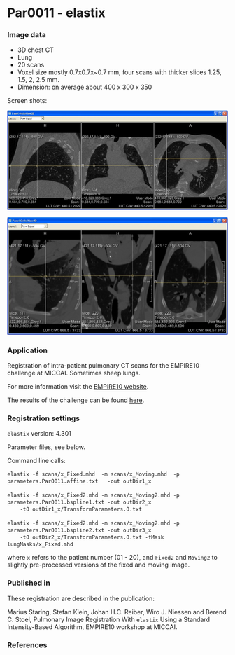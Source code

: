 # Par0011 - elastix

###  Image data

* 3D chest CT
* Lung
* 20 scans
* Voxel size mostly 0.7x0.7x~0.7 mm, four scans with thicker slices 1.25, 1.5, 2, 2.5 mm.
* Dimension: on average about 400 x 300 x 350


Screen shots:

![alt-text](Par0011screenshot1.jpg)

![alt-text](Par0011screenshot2.jpg)

###  Application

Registration of intra-patient pulmonary CT scans for the EMPIRE10 challenge at MICCAI. Sometimes sheep lungs.

For more information visit the [EMPIRE10 website][1].

The results of the challenge can be found [here][2].

###  Registration settings

`elastix` version: 4.301

Parameter files, see below.

Command line calls:


    elastix -f scans/x_Fixed.mhd  -m scans/x_Moving.mhd  -p parameters.Par0011.affine.txt   -out outDir1_x

    elastix -f scans/x_Fixed2.mhd -m scans/x_Moving2.mhd -p parameters.Par0011.bspline1.txt -out outDir2_x
        -t0 outDir1_x/TransformParameters.0.txt

    elastix -f scans/x_Fixed2.mhd -m scans/x_Moving2.mhd -p parameters.Par0011.bspline2.txt -out outDir3_x
        -t0 outDir2_x/TransformParameters.0.txt -fMask lungMasks/x_Fixed.mhd


where `x` refers to the patient number (01 - 20), and `Fixed2` and `Moving2` to slightly pre-processed versions of the fixed and moving image.

###  Published in

These registration are described in the publication:

Marius Staring, Stefan Klein, Johan H.C. Reiber, Wiro J. Niessen and Berend C. Stoel, Pulmonary Image Registration With `elastix` Using a Standard Intensity-Based Algorithm, EMPIRE10 workshop at MICCAI.

###  References

[1]: http://empire10.isi.uu.nl/index.php
[2]: http://empire10.isi.uu.nl/mainResults.php
